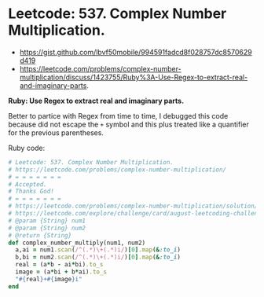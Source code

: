 # Leetcode: 537. Complex Number Multiplication.


- https://gist.github.com/lbvf50mobile/994591fadcd8f028757dc8570629d419
- https://leetcode.com/problems/complex-number-multiplication/discuss/1423755/Ruby%3A-Use-Regex-to-extract-real-and-imaginary-parts.

**Ruby: Use Regex to extract real and imaginary parts.**

Better to partice with Regex from time to time, I debugged this code because did not escape the `+` symbol and this plus treated like a quantifier for the previous parentheses.

Ruby code:
```Ruby
# Leetcode: 537. Complex Number Multiplication.
# https://leetcode.com/problems/complex-number-multiplication/
# = = = = = = =
# Accepted.
# Thanks God!
# = = = = = = =
# https://leetcode.com/problems/complex-number-multiplication/solution/262665
# https://leetcode.com/explore/challenge/card/august-leetcoding-challenge-2021/616/week-4-august-22nd-august-28th/3917/
# @param {String} num1
# @param {String} num2
# @return {String}
def complex_number_multiply(num1, num2)
  a,ai = num1.scan(/^(.*)\+(.*)i/)[0].map(&:to_i)
  b,bi = num2.scan(/^(.*)\+(.*)i/)[0].map(&:to_i)
  real = (a*b - ai*bi).to_s
  image = (a*bi + b*ai).to_s
  "#{real}+#{image}i"
end
```
